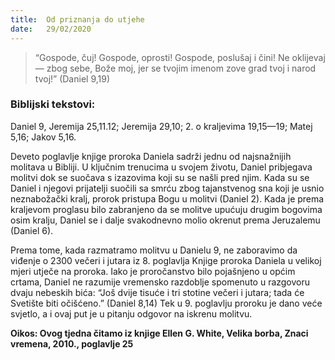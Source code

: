 ```yaml
---
title:  Od priznanja do utjehe
date:   29/02/2020
---
```


> <p></p>
> “Gospode, čuj! Gospode, oprosti! Gospode, poslušaj i čini! Ne oklijevaj — zbog sebe, Bože moj, jer se tvojim imenom zove grad tvoj i narod tvoj!” (Daniel 9,19)

### Biblijski tekstovi:
Daniel 9, Jeremija 25,11.12; Jeremija 29,10; 2. o kraljevima 19,15—19; Matej 5,16; Jakov 5,16.

Deveto poglavlje knjige proroka Daniela sadrži jednu od najsnažnijih molitava u Bibliji. U ključnim trenucima u svojem životu, Daniel pribjegava molitvi dok se suočava s izazovima koji su se našli pred njim. Kada su se Daniel i njegovi prijatelji suočili sa smrću zbog tajanstvenog sna koji je usnio neznabožački kralj, prorok pristupa Bogu u molitvi (Daniel 2). Kada je prema kraljevom proglasu bilo zabranjeno da se molitve upućuju drugim bogovima osim kralju, Daniel se i dalje svakodnevno molio okrenut prema Jeruzalemu (Daniel 6).

Prema tome, kada razmatramo molitvu u Danielu 9, ne zaboravimo da viđenje o 2300 večeri i jutara iz 8. poglavlja Knjige proroka Daniela u velikoj mjeri utječe na proroka. Iako je proročanstvo bilo pojašnjeno u općim crtama, Daniel ne razumije vremensko razdoblje spomenuto u razgovoru dvaju nebeskih bića: “Još dvije tisuće i tri stotine večeri i jutara; tada će Svetište biti očišćeno.” (Daniel 8,14) Tek u 9. poglavlju proroku je dano veće svjetlo, a i ovaj put je u pitanju odgovor na iskrenu molitvu.

**Oikos: Ovog tjedna čitamo iz knjige Ellen G. White, Velika borba, Znaci vremena, 2010., poglavlje 25**
